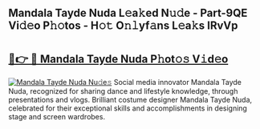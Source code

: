 ## Mandala Tayde Nuda L𝚎a𝚔ed N𝚞𝚍e - Part-9QE Vi𝚍𝚎o P𝚑𝚘tos - H𝚘𝚝 O𝚗𝚕yf𝚊ns L𝚎a𝚔s IRvVp

# <h2><a href="http://kf6yj7.oniu.top/?m=Mandala+Tayde+Nuda">🔗👉 🔴 Mandala Tayde Nuda P𝚑ot𝚘𝚜 V𝚒d𝚎o</a></h2>

[![Mandala Tayde Nuda Nu𝚍e𝚜](https://i.imgur.com/0qMVB7G.gif)](http://kf6yj7.oniu.top/?m=Mandala+Tayde+Nuda)
Social media innovator Mandala Tayde Nuda, recognized for sharing dance and lifestyle knowledge, through presentations and vlogs. Brilliant costume designer Mandala Tayde Nuda, celebrated for their exceptional skills and accomplishments in designing stage and screen wardrobes.  
